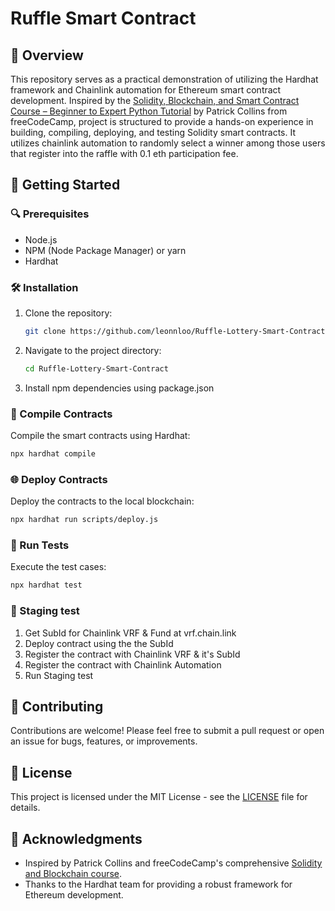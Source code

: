 # Ruffle Smart Contract

## 📖 Overview

This repository serves as a practical demonstration of utilizing the Hardhat framework and  Chainlink automation for Ethereum smart contract development. Inspired by the [Solidity, Blockchain, and Smart Contract Course – Beginner to Expert Python Tutorial](https://www.youtube.com/watch?v=gyMwXuJrbJQ&t=34221s) by Patrick Collins from freeCodeCamp, project is structured to provide a hands-on experience in building, compiling, deploying, and testing Solidity smart contracts. It utilizes chainlink automation to randomly select a winner among those users that register into the raffle with 0.1 eth participation fee.


## 🚀 Getting Started

### 🔍 Prerequisites

- Node.js
- NPM (Node Package Manager) or yarn
- Hardhat

### 🛠 Installation

1. Clone the repository:
   ```bash
   git clone https://github.com/leonnloo/Ruffle-Lottery-Smart-Contract
   ```
2. Navigate to the project directory:
   ```bash
   cd Ruffle-Lottery-Smart-Contract
   ```
3. Install npm dependencies using package.json

### 📝 Compile Contracts

Compile the smart contracts using Hardhat:
```bash
npx hardhat compile
```

### 🌐 Deploy Contracts

Deploy the contracts to the local blockchain:
```bash
npx hardhat run scripts/deploy.js
```

### 🧪 Run Tests

Execute the test cases:
```bash
npx hardhat test
```

### 🛜 Staging test
1. Get SubId for Chainlink VRF & Fund at vrf.chain.link
2. Deploy contract using the the SubId
3. Register the contract with Chainlink VRF & it's SubId
4. Register the contract with Chainlink Automation
5. Run Staging test

## 🤝 Contributing
Contributions are welcome! Please feel free to submit a pull request or open an issue for bugs, features, or improvements.

## 📄 License
This project is licensed under the MIT License - see the [LICENSE](LICENSE) file for details.

## 🙌 Acknowledgments

- Inspired by Patrick Collins and freeCodeCamp's comprehensive [Solidity and Blockchain course](https://www.youtube.com/watch?v=gyMwXuJrbJQ&t=34221s).
- Thanks to the Hardhat team for providing a robust framework for Ethereum development.

